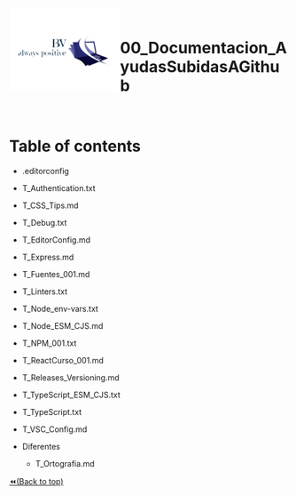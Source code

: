 <div>
	<div>
		<img src=https://raw.githubusercontent.com/Byron2016/00_forImages/main/images/Logo_01_00.png align=left alt=MyLogo width=200>
	</div>
	&nbsp;
	<div>
		<h1>00_Documentacion_AyudasSubidasAGithub</h1>
	</div>
</div>

&nbsp;

# Table of contents

- .editorconfig
- T_Authentication.txt
- T_CSS_Tips.md
- T_Debug.txt
- T_EditorConfig.md
- T_Express.md
- T_Fuentes_001.md
- T_Linters.txt
- T_Node_env-vars.txt
- T_Node_ESM_CJS.md
- T_NPM_001.txt
- T_ReactCurso_001.md
- T_Releases_Versioning.md
- T_TypeScript_ESM_CJS.txt
- T_TypeScript.txt
- T_VSC_Config.md

- Diferentes
  - T_Ortografia.md

[⏪(Back to top)](#table-of-contents)
